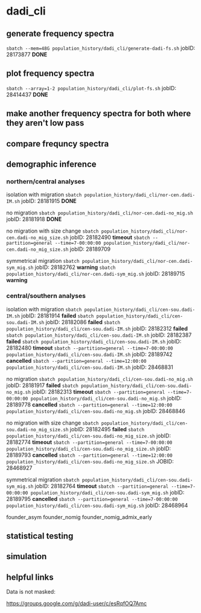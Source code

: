 # dadi_cli 

## generate frequency spectra
`sbatch --mem=48G population_history/dadi_cli/generate-dadi-fs.sh`	jobID: 28173877	**DONE**

## plot frequency spectra
`sbatch --array=1-2 population_history/dadi_cli/plot-fs.sh`	jobID: 28414437	**DONE**

## make another frequency spectra for both where they aren't low pass
## compare frequncy spectra

## demographic inference
### northern/central analyses

isolation with migration 
`sbatch population_history/dadi_cli/nor-cen.dadi-IM.sh`	jobID: 28181915	**DONE**

no migration
`sbatch population_history/dadi_cli/nor-cen.dadi-no_mig.sh`	jobID: 28181918	**DONE**

no migration with size change 
`sbatch population_history/dadi_cli/nor-cen.dadi-no_mig_size.sh`	jobID: 28182490	**timeout**
`sbatch --partition=general --time=7-00:00:00 population_history/dadi_cli/nor-cen.dadi-no_mig_size.sh`	jobID: 28189709

symmetrical migration
`sbatch population_history/dadi_cli/nor-cen.dadi-sym_mig.sh`	jobID: 28182762	**warning**
`sbatch population_history/dadi_cli/nor-cen.dadi-sym_mig.sh`	jobID: 28189715	**warning**

### central/southern analyses

isolation with migration
`sbatch population_history/dadi_cli/cen-sou.dadi-IM.sh`	jobID: 28181914	**failed**
`sbatch population_history/dadi_cli/cen-sou.dadi-IM.sh`	jobID: 28182086	**failed**
`sbatch population_history/dadi_cli/cen-sou.dadi-IM.sh`	jobID: 28182312	**failed**
`sbatch population_history/dadi_cli/cen-sou.dadi-IM.sh`	jobID: 28182387 **failed**
`sbatch population_history/dadi_cli/cen-sou.dadi-IM.sh`	jobID: 28182480	**timeout**
`sbatch --partition=general --time=7-00:00:00 population_history/dadi_cli/cen-sou.dadi-IM.sh`	jobID: 28189742	**cancelled**
`sbatch --partition=general --time=12:00:00 population_history/dadi_cli/cen-sou.dadi-IM.sh`	jobID: 28468831

no migration 
`sbatch population_history/dadi_cli/cen-sou.dadi-no_mig.sh`	jobID: 28181917	**failed**
`sbatch population_history/dadi_cli/cen-sou.dadi-no_mig.sh`	jobID: 28182313	**timeout**
`sbatch --partition=general --time=7-00:00:00 population_history/dadi_cli/cen-sou.dadi-no_mig.sh`	jobID: 28189778	**cancelled**
`sbatch --partition=general --time=12:00:00 population_history/dadi_cli/cen-sou.dadi-no_mig.sh`	jobID: 28468846

no migration with size change 
`sbatch population_history/dadi_cli/cen-sou.dadi-no_mig_size.sh`	jobID: 28182495	**failed**
`sbatch population_history/dadi_cli/cen-sou.dadi-no_mig_size.sh`	jobID: 28182774	**timeout**
`sbatch --partition=general --time=7-00:00:00 population_history/dadi_cli/cen-sou.dadi-no_mig_size.sh`	jobID: 28189793	**cancelled**
`sbatch --partition=general --time=12:00:00 population_history/dadi_cli/cen-sou.dadi-no_mig_size.sh`	JOBID: 28468927

symmetrical migration
`sbatch population_history/dadi_cli/cen-sou.dadi-sym_mig.sh`	jobID: 28182764	**timeout**
`sbatch --partition=general --time=7-00:00:00 population_history/dadi_cli/cen-sou.dadi-sym_mig.sh`	jobID: 28189795	**cancelled**
`sbatch --partition=general --time=7-00:00:00 population_history/dadi_cli/cen-sou.dadi-sym_mig.sh`	jobID: 28468964

founder_asym
founder_nomig
founder_nomig_admix_early


## statistical testing 

## simulation 


## helpful links 
Data is not masked:

https://groups.google.com/g/dadi-user/c/esRqfOQ7Amc

